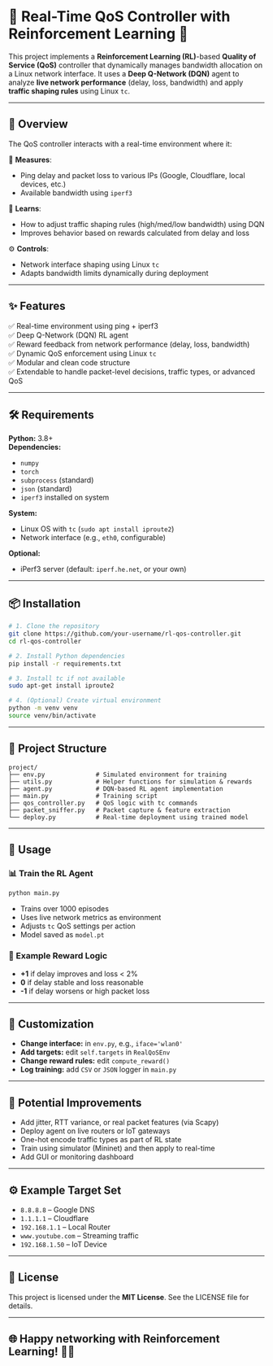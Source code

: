 
# 🧠 Real-Time QoS Controller with Reinforcement Learning 🚀

This project implements a **Reinforcement Learning (RL)**-based **Quality of Service (QoS)** controller that dynamically manages bandwidth allocation on a Linux network interface. It uses a **Deep Q-Network (DQN)** agent to analyze **live network performance** (delay, loss, bandwidth) and apply **traffic shaping rules** using Linux `tc`.

---

## 📌 Overview

The QoS controller interacts with a real-time environment where it:

🔎 **Measures**:
- Ping delay and packet loss to various IPs (Google, Cloudflare, local devices, etc.)
- Available bandwidth using `iperf3`

🧠 **Learns**:
- How to adjust traffic shaping rules (high/med/low bandwidth) using DQN
- Improves behavior based on rewards calculated from delay and loss

⚙️ **Controls**:
- Network interface shaping using Linux `tc`
- Adapts bandwidth limits dynamically during deployment

---

## ✨ Features

✅ Real-time environment using ping + iperf3  
✅ Deep Q-Network (DQN) RL agent  
✅ Reward feedback from network performance (delay, loss, bandwidth)  
✅ Dynamic QoS enforcement using Linux `tc`  
✅ Modular and clean code structure  
✅ Extendable to handle packet-level decisions, traffic types, or advanced QoS

---

## 🛠️ Requirements

**Python:** 3.8+  
**Dependencies:**
- `numpy`
- `torch`
- `subprocess` (standard)
- `json` (standard)
- `iperf3` installed on system

**System:**
- Linux OS with `tc` (`sudo apt install iproute2`)
- Network interface (e.g., `eth0`, configurable)

**Optional:**
- iPerf3 server (default: `iperf.he.net`, or your own)

---

## 📦 Installation

```bash
# 1. Clone the repository
git clone https://github.com/your-username/rl-qos-controller.git
cd rl-qos-controller

# 2. Install Python dependencies
pip install -r requirements.txt

# 3. Install tc if not available
sudo apt-get install iproute2

# 4. (Optional) Create virtual environment
python -m venv venv
source venv/bin/activate
```

---

## 📁 Project Structure

```
project/
├── env.py              # Simulated environment for training
├── utils.py            # Helper functions for simulation & rewards
├── agent.py            # DQN-based RL agent implementation
├── main.py             # Training script
├── qos_controller.py   # QoS logic with tc commands
├── packet_sniffer.py   # Packet capture & feature extraction
└── deploy.py           # Real-time deployment using trained model 
```

---

## 🚀 Usage

### 📊 Train the RL Agent
```bash
python main.py
```
- Trains over 1000 episodes
- Uses live network metrics as environment
- Adjusts `tc` QoS settings per action
- Model saved as `model.pt`

### 🧠 Example Reward Logic

- **+1** if delay improves and loss < 2%  
- **0** if delay stable and loss reasonable  
- **-1** if delay worsens or high packet loss

---

## 🔧 Customization

- **Change interface:** in `env.py`, e.g., `iface='wlan0'`
- **Add targets:** edit `self.targets` in `RealQoSEnv`
- **Change reward rules:** edit `compute_reward()`
- **Log training:** add `CSV` or `JSON` logger in `main.py`

---

## 🔮 Potential Improvements

- Add jitter, RTT variance, or real packet features (via Scapy)
- Deploy agent on live routers or IoT gateways
- One-hot encode traffic types as part of RL state
- Train using simulator (Mininet) and then apply to real-time
- Add GUI or monitoring dashboard

---

## ⚙️ Example Target Set

- `8.8.8.8` – Google DNS  
- `1.1.1.1` – Cloudflare  
- `192.168.1.1` – Local Router  
- `www.youtube.com` – Streaming traffic  
- `192.168.1.50` – IoT Device  

---

## 📝 License

This project is licensed under the **MIT License**. See the LICENSE file for details.

---

## 🌐 Happy networking with Reinforcement Learning! 🚦📡

